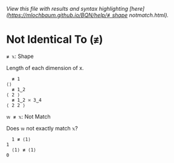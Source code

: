 *View this file with results and syntax highlighting [here](https://mlochbaum.github.io/BQN/help/≢shape notmatch.html).*

# Not Identical To (`≢`)

`≢ 𝕩`: Shape

Length of each dimension of x.

      ≢ 1
    ⟨⟩
      ≢ 1‿2
    ⟨ 2 ⟩
      ≢ 1‿2 ≍ 3‿4
    ⟨ 2 2 ⟩


`𝕨 ≢ 𝕩`: Not Match

Does `𝕨` not exactly match `𝕩`?

      1 ≢ ⟨1⟩
    1
      ⟨1⟩ ≢ ⟨1⟩
    0

